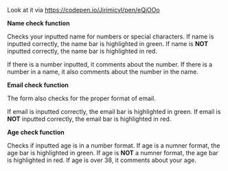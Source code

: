 Look at it via https://codepen.io/Jirimicvl/pen/eQjOOo

**Name check function**

Checks your inputted name for numbers or special characters.
If name is inputted correctly, the name bar is highlighted in green.
If name is **NOT** inputted correctly, the name bar is highlighted in red.

If there is a number inputted, it comments about the number.
If there is a number in a name, it also comments about the number in the name.

**Email check function**

The form also checks for the proper format of email.

If email is inputted correctly, the email bar is highlighted in green.
If email is **NOT** inputted correctly, the email bar is highlighted in red.

**Age check function**

Checks if inputted age is in a number format.
If age is a numner format, the age bar is highlighted in green.
If age is **NOT** a numner format, the age bar is highlighted in red.
If age is over 38, it comments about your age.





